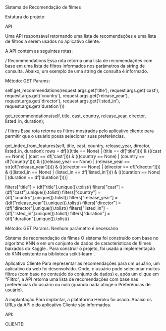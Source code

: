 Sistema de Recomendação de filmes


Estutura do projeto:

API

Uma API responsável retornando uma lista de recomendações e uma lista de filtros a serem usados ​​no aplicativo cliente.

A API contém as seguintes rotas:

/ Recommendations
Essa rota retorna uma lista de recomendações com base em uma lista de filtros informados nos parâmetros da string de consulta. Abaixo, um exemplo de uma string de consulta é informado.

Método: GET Params:


 self.get_recommendations(request.args.get('title'),
                                     request.args.get('cast'),
                                     request.args.get('country'),
                                     request.args.get('release_year'),
                                     request.args.get('director'),
                                     request.args.get('listed_in'),
                                     request.args.get('duration')))

get_recommendations(self, title, cast, country, release_year, director, listed_in, duration);


/ filtros
Essa rota retorna os filtros mostrados pelo aplicativo cliente para permitir que o usuário possa selecionar suas preferências.


get_index_from_features(self, title, cast, country, release_year, director, listed_in, duration):
        rows = df[(((title == None) | (title == df['title']))) &
              (((cast == None) | (cast == df['cast']))) &
              (((country == None) | (country == df['country']))) &
              (((release_year == None) | (release_year == str(df['release_year'])))) &
              (((director == None) | (director == df['director']))) &
              (((listed_in == None) | (listed_in == df['listed_in']))) &
              (((duration == None) | (duration == df['duration'])))]


filters["title"] = (df["title"].unique()).tolist()
        filters["cast"] = (df["cast"].unique()).tolist()
        filters["country"] = (df["country"].unique()).tolist()
        filters["release_year"] = ((df["release_year"]).unique()).tolist()
        filters["director"] = (df["director"].unique()).tolist()
        filters["listed_in"] = (df["listed_in"].unique()).tolist()
        filters["duration"] = (df["duration"].unique()).tolist()


Método: GET Params: Nenhum parâmetro é necessário

Sistema de recomendação de filmes
O sistema foi construído com base no algoritmo KNN e em um conjunto de dados de características de filmes baixados do Kaggle . Para construir o projeto, foi usada a implementação do KNN existente na biblioteca scikit-learn .

Aplicativo Cliente
Para representar as recomendações para um usuário, um aplicativo da web foi desenvolvido. Onde, o usuário pode selecionar muitos filtros (com base no conteúdo do conjunto de dados) e, após um clique em "Filtro", a API retorna uma lista de recomendações com base nas preferências do usuário ou nula (quando nada atinge o Preferências de usuário).

A implantação
Para implantar, a plataforma Heroku foi usada. Abaixo os URLs da API e do aplicativo Cliente são informados.

API:


CLIENTE:
